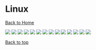 # Linux

[Back to Home](https://github.com/RickyFoots/Wallpapers/tree/main)

</h1>

<img src="https://github.com/RickyFoots/Wallpapers/blob/main/Collection/Linux/Manicminotaur.png">

<img src="https://github.com/RickyFoots/Wallpapers/blob/main/Collection/Linux/arch-chan_to.png">

<img src="https://github.com/RickyFoots/Wallpapers/blob/main/Collection/Linux/arch-eagle.png">

<img src="https://github.com/RickyFoots/Wallpapers/blob/main/Collection/Linux/arch-nord-dark.png">

<img src="https://github.com/RickyFoots/Wallpapers/blob/main/Collection/Linux/arch-nord-light.png">

<img src="https://github.com/RickyFoots/Wallpapers/blob/main/Collection/Linux/arch00.png">

<img src="https://github.com/RickyFoots/Wallpapers/blob/main/Collection/Linux/arch_purple.png">

<img src="https://github.com/RickyFoots/Wallpapers/blob/main/Collection/Linux/Arch_Wallpaper.png">

<img src="https://github.com/RickyFoots/Wallpapers/blob/main/Collection/Linux/awesome.png">

<img src="https://github.com/RickyFoots/Wallpapers/blob/main/Collection/Linux/catppuccin-rainbow-arch.png">

<img src="https://github.com/RickyFoots/Wallpapers/blob/main/Collection/Linux/xfce-4.18-final.png">

<img src="https://github.com/RickyFoots/Wallpapers/blob/main/Collection/Linux/Xfce-4.18_leaf_mouse.png">

<img src="https://github.com/RickyFoots/Wallpapers/blob/main/Collection/Linux/tcl-tk1.png">

<img src="https://github.com/RickyFoots/Wallpapers/blob/main/Collection/Linux/tcl-tk2.png">

[Back to top](#Top)